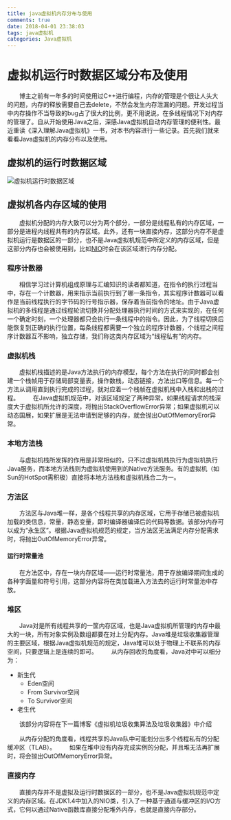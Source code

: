 ```yaml
---
title: java虚拟机内存分布与使用
comments: true
date: 2018-04-01 23:38:03
tags: java虚拟机
categories: Java虚拟机
---
```


# 虚拟机运行时数据区域分布及使用
&emsp;&emsp;博主之前有一年多的时间使用过C++进行编程，内存的管理是个很让人头大的问题，内存的释放需要自己去delete，不然会发生内存泄漏的问题。开发过程当中内存操作不当导致的bug占了很大的比例，更不用说说，在多线程情况下对内存的管理了。自从开始使用Java之后，深感Java虚拟机自动内存管理的便利性。最近重读《深入理解Java虚拟机》一书，对本书内容进行一些记录。首先我们就来看看Java虚拟机的内存分布以及使用。

## 虚拟机的运行时数据区域
![虚拟机运行时数据区域](20170915153302333.png)

## 虚拟机各内存区域的使用
&emsp;&emsp;虚拟机分配的内存大致可以分为两个部分，一部分是线程私有的内存区域，一部分是进程内线程共有的内存区域。此外，还有一块直接内存，这部分内存不是虚拟机运行是数据区的一部分，也不是Java虚拟机规范中所定义的内存区域，但是这部分内存也会被使用到，比如[NIO](https://en.wikipedia.org/wiki/New_I/O_(Java))时会在该区域进行内存分配。

### 程序计数器
&emsp;&emsp;相信学习过计算机组成原理与汇编知识的读者都知道，在指令的执行过程当中，存在一个计数器，用来指示当前执行到了哪一条指令，其实程序计数器可以看作是当前线程执行的字节码的行号指示器，保存着当前指令的地址。由于Java虚拟机的多线程是通过线程轮流切换并分配处理器执行时间的方式来实现的，在任何一个确定时刻，一个处理器都只会执行一条线程中的指令。因此，为了线程切换后能恢复到正确的执行位置，每条线程都需要一个独立的程序计数器，个线程之间程序计数器互不影响，独立存储，我们称这类内存区域为“线程私有”的内存。

### 虚拟机栈
&emsp;&emsp;虚拟机栈描述的是Java方法执行的内存模型，每个方法在执行的同时都会创建一个栈帧用于存储局部变量表，操作数栈，动态链接，方法出口等信息。每一个方法从调用直到执行完成的过程，就对应着一个栈帧在虚拟机栈中入栈和出栈的过程。
&emsp;&emsp;在Java虚拟机规范中，对该区域规定了两种异常。如果线程请求的栈深度大于虚拟机所允许的深度，将抛出StackOverflowError异常；如果虚拟机可以动态国展，如果扩展是无法申请到足够的内存，就会抛出OutOfMemoryEror异常。

### 本地方法栈
&emsp;&emsp;与虚拟机栈所发挥的作用是非常相似的，只不过虚拟机栈执行为虚拟机执行Java服务，而本地方法栈则为虚拟机使用到的Native方法服务。有的虚拟机（如Sun的HotSpot需积极）直接将本地方法栈和虚拟机栈合二为一。

### 方法区
&emsp;&emsp;方法区与Java堆一样，是各个线程共享的内存区域，它用于存储已被虚拟机加载的类信息，常量，静态变量，即时编译器编译后的代码等数据。该部分内存可以成为“永生区”。根据Java虚拟机规范的规定，当方法区无法满足内存分配需求时，将抛出OutOfMemoryError异常。

#### 运行时常量池
&emsp;&emsp;在方法区中，存在一块内存区域——运行时常量池，用于存放编译期间生成的各种字面量和符号引用，这部分内容将在类加载进入方法去的运行时常量池中存放。

### 堆区
&emsp;&emsp;Java对是所有线程共享的一筐内存区域，也是Java虚拟机所管理的内存中最大的一块，所有对象实例及数组都要在对上分配内存。Java堆是垃圾收集器管理的主要区域，根据Java虚拟机规范的规定，Java堆可以处于物理上不联系的内存空间，只要逻辑上是连续的即可。
&emsp;&emsp;从内存回收的角度看，Java对中可以细分为：
+ 新生代
  + Eden空间
  + From Survivor空间
  + To Survivor空间
+ 老生代

&emsp;&emsp;该部分内容将在下一篇博客《虚拟机垃圾收集算法及垃圾收集器》中介绍

&emsp;&emsp;从内存分配的角度看，线程共享的Java队中可能划分出多个线程私有的分配缓冲区（TLAB）。
&emsp;&emsp;如果在堆中没有内存完成实例的分配，并且堆无法再扩展时，将会抛出OutOfMemoryError异常。

### 直接内存
&emsp;&emsp;直接内存并不是虚拟及运行时数据区的一部分，也不是Java虚拟机规范中定义的内存区域。在JDK1.4中加入的NIO类，引入了一种基于通道与缓冲区的I/O方式，它何以通过Native函数库直接分配堆外内存，也就是直接内存部分。


